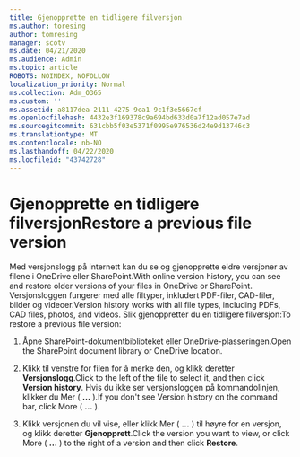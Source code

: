 ```yaml
---
title: Gjenopprette en tidligere filversjon
ms.author: toresing
author: tomresing
manager: scotv
ms.date: 04/21/2020
ms.audience: Admin
ms.topic: article
ROBOTS: NOINDEX, NOFOLLOW
localization_priority: Normal
ms.collection: Adm_O365
ms.custom: ''
ms.assetid: a8117dea-2111-4275-9ca1-9c1f3e5667cf
ms.openlocfilehash: 4432e3f169378c9a694bd633d0a7f12ad057e7ad
ms.sourcegitcommit: 631cbb5f03e5371f0995e976536d24e9d13746c3
ms.translationtype: MT
ms.contentlocale: nb-NO
ms.lasthandoff: 04/22/2020
ms.locfileid: "43742728"
---
```

# <a name="restore-a-previous-file-version"></a><span data-ttu-id="e5191-102">Gjenopprette en tidligere filversjon</span><span class="sxs-lookup"><span data-stu-id="e5191-102">Restore a previous file version</span></span>

<span data-ttu-id="e5191-103">Med versjonslogg på internett kan du se og gjenopprette eldre versjoner av filene i OneDrive eller SharePoint.</span><span class="sxs-lookup"><span data-stu-id="e5191-103">With online version history, you can see and restore older versions of your files in OneDrive or SharePoint.</span></span> <span data-ttu-id="e5191-104">Versjonsloggen fungerer med alle filtyper, inkludert PDF-filer, CAD-filer, bilder og videoer.</span><span class="sxs-lookup"><span data-stu-id="e5191-104">Version history works with all file types, including PDFs, CAD files, photos, and videos.</span></span> <span data-ttu-id="e5191-105">Slik gjenoppretter du en tidligere filversjon:</span><span class="sxs-lookup"><span data-stu-id="e5191-105">To restore a previous file version:</span></span>
  
1. <span data-ttu-id="e5191-106">Åpne SharePoint-dokumentbiblioteket eller OneDrive-plasseringen.</span><span class="sxs-lookup"><span data-stu-id="e5191-106">Open the SharePoint document library or OneDrive location.</span></span>
    
2. <span data-ttu-id="e5191-107">Klikk til venstre for filen for å merke den, og klikk deretter **Versjonslogg**.</span><span class="sxs-lookup"><span data-stu-id="e5191-107">Click to the left of the file to select it, and then click **Version history**.</span></span> <span data-ttu-id="e5191-108">Hvis du ikke ser versjonsloggen på kommandolinjen, klikker du Mer ( **...** ).</span><span class="sxs-lookup"><span data-stu-id="e5191-108">If you don't see Version history on the command bar, click More ( **...** ).</span></span> 
    
3. <span data-ttu-id="e5191-109">Klikk versjonen du vil vise, eller klikk Mer ( **...** ) til høyre for en versjon, og klikk deretter **Gjenopprett**.</span><span class="sxs-lookup"><span data-stu-id="e5191-109">Click the version you want to view, or click More ( **...** ) to the right of a version and then click **Restore**.</span></span>
    


